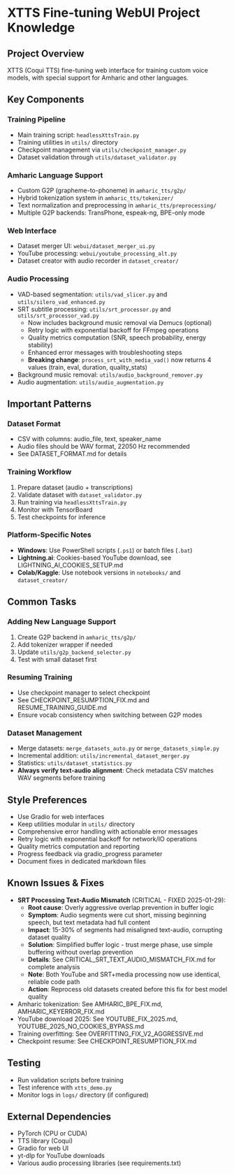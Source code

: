 # XTTS Fine-tuning WebUI Project Knowledge

## Project Overview
XTTS (Coqui TTS) fine-tuning web interface for training custom voice models, with special support for Amharic and other languages.

## Key Components

### Training Pipeline
- Main training script: `headlessXttsTrain.py`
- Training utilities in `utils/` directory
- Checkpoint management via `utils/checkpoint_manager.py`
- Dataset validation through `utils/dataset_validator.py`

### Amharic Language Support
- Custom G2P (grapheme-to-phoneme) in `amharic_tts/g2p/`
- Hybrid tokenization system in `amharic_tts/tokenizer/`
- Text normalization and preprocessing in `amharic_tts/preprocessing/`
- Multiple G2P backends: TransPhone, espeak-ng, BPE-only mode

### Web Interface
- Dataset merger UI: `webui/dataset_merger_ui.py`
- YouTube processing: `webui/youtube_processing_alt.py`
- Dataset creator with audio recorder in `dataset_creator/`

### Audio Processing
- VAD-based segmentation: `utils/vad_slicer.py` and `utils/silero_vad_enhanced.py`
- SRT subtitle processing: `utils/srt_processor.py` and `utils/srt_processor_vad.py`
  - Now includes background music removal via Demucs (optional)
  - Retry logic with exponential backoff for FFmpeg operations
  - Quality metrics computation (SNR, speech probability, energy stability)
  - Enhanced error messages with troubleshooting steps
  - **Breaking change**: `process_srt_with_media_vad()` now returns 4 values (train, eval, duration, quality_stats)
- Background music removal: `utils/audio_background_remover.py`
- Audio augmentation: `utils/audio_augmentation.py`

## Important Patterns

### Dataset Format
- CSV with columns: audio_file, text, speaker_name
- Audio files should be WAV format, 22050 Hz recommended
- See DATASET_FORMAT.md for details

### Training Workflow
1. Prepare dataset (audio + transcriptions)
2. Validate dataset with `dataset_validator.py`
3. Run training via `headlessXttsTrain.py`
4. Monitor with TensorBoard
5. Test checkpoints for inference

### Platform-Specific Notes
- **Windows**: Use PowerShell scripts (`.ps1`) or batch files (`.bat`)
- **Lightning.ai**: Cookies-based YouTube download, see LIGHTNING_AI_COOKIES_SETUP.md
- **Colab/Kaggle**: Use notebook versions in `notebooks/` and `dataset_creator/`

## Common Tasks

### Adding New Language Support
1. Create G2P backend in `amharic_tts/g2p/`
2. Add tokenizer wrapper if needed
3. Update `utils/g2p_backend_selector.py`
4. Test with small dataset first

### Resuming Training
- Use checkpoint manager to select checkpoint
- See CHECKPOINT_RESUMPTION_FIX.md and RESUME_TRAINING_GUIDE.md
- Ensure vocab consistency when switching between G2P modes

### Dataset Management
- Merge datasets: `merge_datasets_auto.py` or `merge_datasets_simple.py`
- Incremental addition: `utils/incremental_dataset_merger.py`
- Statistics: `utils/dataset_statistics.py`
- **Always verify text-audio alignment**: Check metadata CSV matches WAV segments before training

## Style Preferences
- Use Gradio for web interfaces
- Keep utilities modular in `utils/` directory
- Comprehensive error handling with actionable error messages
- Retry logic with exponential backoff for network/IO operations
- Quality metrics computation and reporting
- Progress feedback via gradio_progress parameter
- Document fixes in dedicated markdown files

## Known Issues & Fixes
- **SRT Processing Text-Audio Mismatch** (CRITICAL - FIXED 2025-01-29): 
  - **Root cause**: Overly aggressive overlap prevention in buffer logic
  - **Symptom**: Audio segments were cut short, missing beginning speech, but text metadata had full content
  - **Impact**: 15-30% of segments had misaligned text-audio, corrupting dataset quality
  - **Solution**: Simplified buffer logic - trust merge phase, use simple buffering without overlap prevention
  - **Details**: See CRITICAL_SRT_TEXT_AUDIO_MISMATCH_FIX.md for complete analysis
  - **Note**: Both YouTube and SRT+media processing now use identical, reliable code path
  - **Action**: Reprocess old datasets created before this fix for best model quality
- Amharic tokenization: See AMHARIC_BPE_FIX.md, AMHARIC_KEYERROR_FIX.md
- YouTube download 2025: See YOUTUBE_FIX_2025.md, YOUTUBE_2025_NO_COOKIES_BYPASS.md
- Training overfitting: See OVERFITTING_FIX_V2_AGGRESSIVE.md
- Checkpoint resume: See CHECKPOINT_RESUMPTION_FIX.md

## Testing
- Run validation scripts before training
- Test inference with `xtts_demo.py`
- Monitor logs in `logs/` directory (if configured)

## External Dependencies
- PyTorch (CPU or CUDA)
- TTS library (Coqui)
- Gradio for web UI
- yt-dlp for YouTube downloads
- Various audio processing libraries (see requirements.txt)
